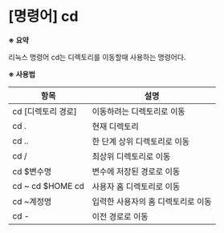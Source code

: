 # [명령어] cd



**※ 요약**

리눅스 명령어 cd는 디렉토리를 이동할때 사용하는 명령어다. 

**※ 사용법**

| 항목               | 설명                               |
| ------------------ | ---------------------------------- |
| cd [디렉토리 경로] | 이동하려는 디렉토리로 이동         |
| cd .               | 현재 디렉토리                      |
| cd ..              | 한 단계 상위 디렉토리로 이동       |
| cd /               | 최상위 디렉토리로 이동             |
| cd $변수명         | 변수에 저장된 경로로 이동          |
| cd ~ cd $HOME cd   | 사용자 홈 디렉토리로 이동          |
| cd ~계정명         | 입력한 사용자의 홈 디렉토리로 이동 |
| cd -               | 이전 경로로 이동                   |
